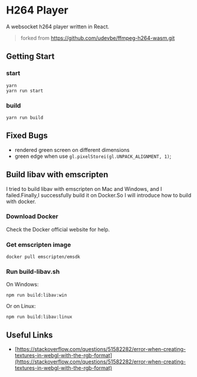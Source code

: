 # H264 Player

A websocket h264 player written in React.

> forked from https://github.com/udevbe/ffmpeg-h264-wasm.git

## Getting Start

### start 

```
yarn
yarn run start
```

### build

```
yarn run build
```


## Fixed Bugs

- rendered green screen on different dimensions
- green edge when use ```gl.pixelStorei(gl.UNPACK_ALIGNMENT, 1)```;

## Build libav with emscripten

I tried to build libav with emscripten on Mac and Windows, and I failed.Finally,I successfully
build it on Docker.So I will introduce how to build with docker.

### Download Docker

Check the Docker official website for help.

### Get emscripten image

```shell
docker pull emscripten/emsdk
```

### Run build-libav.sh 

On Windows:

```shell
npm run build:libav:win
```

Or on Linux:

```shell
npm run build:libav:linux
```

## Useful Links

- [https://stackoverflow.com/questions/51582282/error-when-creating-textures-in-webgl-with-the-rgb-format](https://stackoverflow.com/questions/51582282/error-when-creating-textures-in-webgl-with-the-rgb-format)

